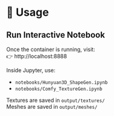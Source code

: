 # 🧪 Usage

## Run Interactive Notebook

Once the container is running, visit:  
👉 http://localhost:8888

Inside Jupyter, use:
- `notebooks/Hunyuan3D_ShapeGen.ipynb`
- `notebooks/Comfy_TextureGen.ipynb`

Textures are saved in `output/textures/`  
Meshes are saved in `output/meshes/`
